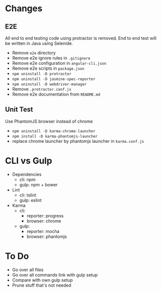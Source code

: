 # Changes
## E2E  
All end to end testing code using protractor is removed. End to end test will be written in Java using Selenide.
- Remove `e2e` directory
- Remove e2e ignore rules in `.gitignore`
- Remove e2e configuration in `angular-cli.json`
- Remove e2e scripts in `package.json`
- `npm uninstall -D protractor`
- `npm uninstall -D jasmine-spec-reporter`
- `npm uninstall -D webdriver-manager`
- Remove `.protractor.conf.js`
- Remove e2e documentation from `README.md`

## Unit Test
Use PhantomJS browser instead of chrome
- `npm uninstall -D karma-chrome-launcher`
- `npm install -D karma-phantomjs-launcher`
- replace chrome launcher by phantomjs launcher in `karma.conf.js`

# CLI vs Gulp
- Dependencies
  * cli: npm
  * gulp: npm + bower
- Lint
  * cli: tslint
  * gulp: eslint
- Karma
  * cli: 
    + reporter: progress
    + browser: chrome
  * gulp: 
    + reporter: mocha
    + browser: phantomjs

# To Do
- Go over all files
- Go over all commands link with gulp setup
- Compare with own gulp setup
- Prune stuff that's not needed
